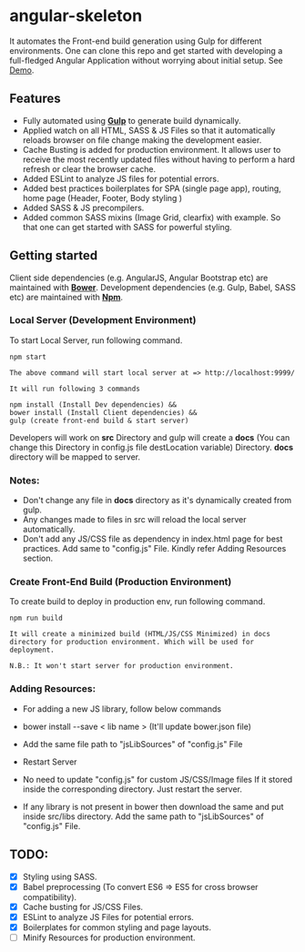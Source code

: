 # angular-skeleton
It automates the Front-end build generation using Gulp for different environments. One can clone this repo and get started with developing a full-fledged Angular Application without worrying about initial setup. See [Demo](https://pjagajitprusty.github.io/angular-skeleton/). </br>

## Features
* Fully automated using [**Gulp**](http://gulpjs.com/) to generate build dynamically.
* Applied watch on all HTML, SASS & JS Files so that it automatically reloads browser on file change making the development easier.
* Cache Busting is added for production environment. It allows user to receive the most recently updated files without having to perform a hard refresh or clear the browser cache.
* Added ESLint to analyze JS files for potential errors.
* Added best practices boilerplates for SPA (single page app), routing, home page (Header, Footer, Body styling )
* Added SASS & JS precompilers.
* Added common SASS mixins (Image Grid, clearfix) with example. So that one can get started with SASS for powerful styling.

## Getting started

Client side dependencies (e.g. AngularJS, Angular Bootstrap etc) are maintained with [**Bower**](https://bower.io/). Development dependencies (e.g. Gulp, Babel, SASS etc) are maintained with [**Npm**](https://www.npmjs.com/).

### Local Server (Development Environment)

To start Local Server, run following command.
```
npm start

The above command will start local server at => http://localhost:9999/

It will run following 3 commands

npm install (Install Dev dependencies) &&
bower install (Install Client dependencies) &&
gulp (create front-end build & start server)

```
Developers will work on **src** Directory and gulp will create a **docs** (You can change this Directory in config.js file destLocation variable) Directory. **docs** directory will be mapped to server.

### Notes:
* Don't change any file in **docs** directory as it's dynamically created from gulp.
* Any changes made to files in src will reload the local server automatically.
* Don't add any JS/CSS file as dependency in index.html page for best practices. Add same to "config.js" File. Kindly refer Adding Resources section.

### Create Front-End Build (Production Environment)

To create build to deploy in production env, run following command.

 ```
 npm run build

 It will create a minimized build (HTML/JS/CSS Minimized) in docs directory for production environment. Which will be used for deployment.

 N.B.: It won't start server for production environment.
 ```

### Adding Resources:
 * For adding a new JS library, follow below commands
  * bower install --save < lib name > (It'll update bower.json file)
  * Add the same file path to "jsLibSources" of "config.js" File
  * Restart Server

* No need to update "config.js" for custom JS/CSS/Image files If it stored inside the corresponding directory. Just restart the server.

* If any library is not present in bower then download the same and put inside src/libs directory. Add the same path to
   "jsLibSources" of "config.js" File.

## TODO:
- [x] Styling using SASS.
- [x] Babel preprocessing (To convert ES6 => ES5 for cross browser compatibility).
- [x] Cache busting for JS/CSS Files.
- [x] ESLint to analyze JS Files for potential errors.
- [x] Boilerplates for common styling and page layouts.
- [ ] Minify Resources for production environment.
